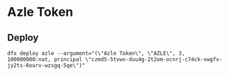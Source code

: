 # Azle Token

## Deploy

```
dfx deploy azle --argument="(\"Azle Token\", \"AZLE\", 3, 100000000:nat, principal \"czmd5-5tvwv-duu4g-2t2om-ocnrj-c74ck-vwgfv-jy2ts-6ourv-wzsgq-5qe\")"
```